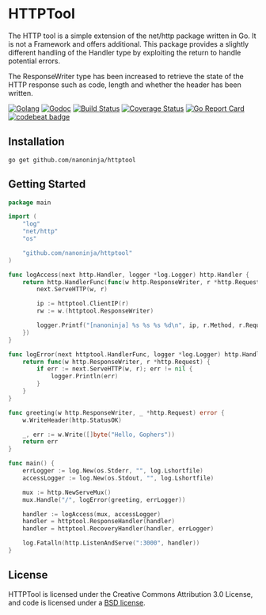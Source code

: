 # HTTPTool

The HTTP tool is a simple extension of the net/http package written in Go.
It is not a Framework and offers additional. This package provides a slightly different handling of the Handler type by
exploiting the return to handle potential errors.

The ResponseWriter type has been increased to retrieve the state of the HTTP response such as 
code, length and whether the header has been written.

[![Golang](https://img.shields.io/badge/go-lang-%2347cafa.svg)](https://golang.org/) 
[![Godoc](https://godoc.org/github.com/nanoninja/httptool?status.svg)](https://pkg.go.dev/github.com/nanoninja/httptool?tab=doc) 
[![Build Status](https://travis-ci.org/nanoninja/httptool.svg)](https://travis-ci.org/nanoninja/httptool) 
[![Coverage Status](https://coveralls.io/repos/github/nanoninja/httptool/badge.svg?branch=master)](https://coveralls.io/github/nanoninja/httptool?branch=master) 
[![Go Report Card](https://goreportcard.com/badge/github.com/nanoninja/httptool)](https://goreportcard.com/report/github.com/nanoninja/httptool)
[![codebeat badge](https://codebeat.co/badges/0ce06064-931b-41ba-b29e-dcfbb6c577f3)](https://codebeat.co/projects/github-com-nanoninja-httptool-master)

## Installation

```shell script
go get github.com/nanoninja/httptool
```

## Getting Started

```go
package main

import (
	"log"
	"net/http"
	"os"

	"github.com/nanoninja/httptool"
)

func logAccess(next http.Handler, logger *log.Logger) http.Handler {
	return http.HandlerFunc(func(w http.ResponseWriter, r *http.Request) {
		next.ServeHTTP(w, r)

		ip := httptool.ClientIP(r)
		rw := w.(httptool.ResponseWriter)

		logger.Printf("[nanoninja] %s %s %s %d\n", ip, r.Method, r.RequestURI, rw.Status())
	})
}

func logError(next httptool.HandlerFunc, logger *log.Logger) http.HandlerFunc {
	return func(w http.ResponseWriter, r *http.Request) {
		if err := next.ServeHTTP(w, r); err != nil {
			logger.Println(err)
		}
	}
}

func greeting(w http.ResponseWriter, _ *http.Request) error {
	w.WriteHeader(http.StatusOK)

	_, err := w.Write([]byte("Hello, Gophers"))
	return err
}

func main() {
	errLogger := log.New(os.Stderr, "", log.Lshortfile)
	accessLogger := log.New(os.Stdout, "", log.Lshortfile)

	mux := http.NewServeMux()
	mux.Handle("/", logError(greeting, errLogger))

	handler := logAccess(mux, accessLogger)
	handler = httptool.ResponseHandler(handler)
	handler = httptool.RecoveryHandler(handler, errLogger)

	log.Fatalln(http.ListenAndServe(":3000", handler))
}
```

## License

HTTPTool is licensed under the Creative Commons Attribution 3.0 License, and code is licensed under a [BSD license](https://github.com/nanoninja/httptool/blob/master/LICENSE).